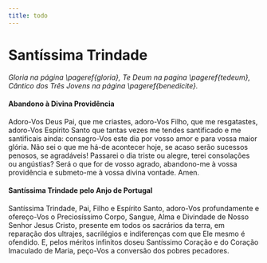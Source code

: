 ```yaml
---
title: todo
---
```

<h1>Santíssima Trindade</h1>

<em>Gloria na página \pageref{gloria}, Te Deum na pagina \pageref{tedeum}, Cântico dos Três Jovens na página \pageref{benedicite}.</em>

<h4>Abandono à Divina Providência</h4>

Adoro-Vos Deus Pai, que me criastes, adoro-Vos Filho, que me resgatastes, adoro-Vos Espírito Santo que tantas vezes me tendes santificado e me santificais ainda: consagro-Vos este dia por vosso amor e para vossa maior glória. Não sei o que me há-de acontecer hoje, se acaso serão sucessos penosos, se agradáveis! Passarei o dia triste ou alegre, terei consolações ou angústias? Será o que for de vosso agrado, abandono-me à vossa providência e submeto-me à vossa divina vontade. Amen.

<h4>Santíssima Trindade pelo Anjo de Portugal</h4>
Santíssima Trindade, Pai, Filho e Espírito Santo, adoro-Vos profundamente e ofereço-Vos o Preciosíssimo Corpo, Sangue, Alma e Divindade de Nosso Senhor Jesus Cristo, presente em todos os sacrários da terra, em reparação dos ultrajes, sacrilégios e indiferenças com que Ele mesmo é ofendido. E, pelos méritos infinitos doseu Santíssimo Coração e do Coração Imaculado de Maria, peço-Vos a conversão dos pobres pecadores.
